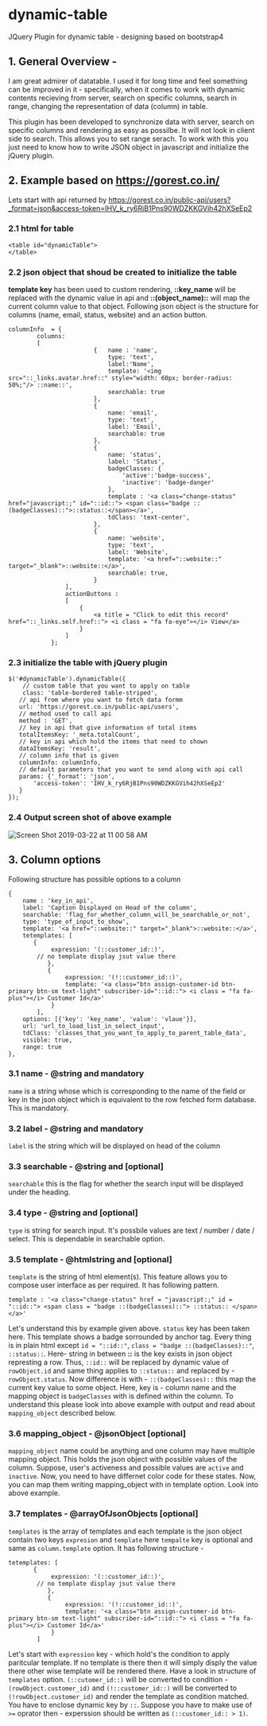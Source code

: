 # dynamic-table
JQuery Plugin for dynamic table - designing based on bootstrap4
## 1. General Overview -
I am great admirer of datatable. I used it for long time and feel something can be improved in it - specifically, when it comes to work with dynamic contents recieving from server, search on specific columns, search in range, changing the representation of data (column) in table.

This plugin has been developed to synchronize data with server, search on specific columns and rendering as easy as possilbe. It will not look in client side to search. This allows you to set range serach. To work with this you just need to know how to write JSON object in javascript and initialize the jQuery plugin.

## 2. Example based on https://gorest.co.in/
Lets start with api returned by https://gorest.co.in/public-api/users?_format=json&access-token=IHV_k_ry6RjB1Pns90WDZKKGVih42hXSeEp2

### 2.1 html for table

    <table id="dynamicTable">
    </table> 
    
### 2.2 json object that shoud be created to initialize the table
**template key** has been used to custom rendering,  **::key_name** will be replaced with the dynamic value in api and **::(object_name)::** will map the current column value to that object.
Following json object is the structure for columns (name, email, status, website) and an action button.

    columnInfo	= {
			columns:
			[
                            {   name : 'name',
                                type: 'text',
                                label:'Name',
                                template: '<img src="::_links.avatar.href::" style="width: 60px; border-radius: 50%;"/> ::name::',
                                searchable: true
                            },
                            {
                                name: 'email',
                                type: 'text',
                                label: 'Email',
                                searchable: true
                            },
                            {
                                name: 'status',
                                label: 'Status',
                                badgeClasses: {
                                    'active':'badge-success',
                                    'inactive': 'badge-danger'
                                },
                                template : '<a class="change-status" href="javascript:;" id="::id::"> <span class="badge ::(badgeClasses)::">::status::</span></a>',
                                tdClass: 'text-center',
                            },
                            {
                                name: 'website',
                                type: 'text',
                                label: 'Website',
                                template: '<a href="::website::" target="_blank">::website::</a>',
                                searchable: true,
                            }
                    ],
                    actionButtons : 
                    [
                        {
                            <a title = "Click to edit this record" href="::_links.self.href::"> <i class = "fa fa-eye"></i> View</a>
                        }
                    ]
                }; 
### 2.3 initialize the table with jQuery plugin
    
    $('#dynamicTable').dynamicTable({
        // custom table that you want to apply on table 
        class: 'table-bordered table-striped',
	   // api from where you want to fetch data formm
	   url: 'https://gorest.co.in/public-api/users',
	   // method used to call api
	   method : 'GET',
	   // key in api that give information of total items
	   totalItemsKey: '_meta.totalCount',
	   // key in api which hold the items that need to shown
	   dataItemsKey: 'result',
	   // column info that is given
	   columnInfo: columnInfo,
	   // default parameters that you want to send along with api call
	   params: {'_format': 'json',
		   'access-token': 'IHV_k_ry6RjB1Pns90WDZKKGVih42hXSeEp2'
	   }
    });
    
 ### 2.4 Output screen shot of above example

![Screen Shot 2019-03-22 at 11 00 58 AM](https://user-images.githubusercontent.com/4266975/54805145-21f8ad80-4c9e-11e9-8bc8-af7d19e8424b.png)

## 3. Column options
 Following structure has possible options to a column
 
 	{  
	    name : 'key_in_api',
	    label: 'Caption Displayed on Head of the column',
	    searchable: 'flag_for_whether_column_will_be_searchable_or_not',
	    type: 'type_of_input_to_show',
	    template: '<a href="::website::" target="_blank">::website::</a>',
	    tetemplates: [
	       {
	    	    expression: '(::customer_id::)',
		    // no template display jsut value there
               },
               {
                    expression: '(!::customer_id::)',
                    template: '<a class="btn assign-customer-id btn-primary btn-sm text-light" subscriber-id="::id::"> <i class = "fa fa-plus"></i> Customer Id</a>'
                }
            ],
	    options: [{'key': 'key_name', 'value': 'vlaue'}],
	    url: 'url_to_load_list_in_select_input',
	    tdClass: 'classes_that_you_want_to_apply_to_parent_table_data',
	    visible: true,
	    range: true
	},
### 3.1 name - @string and mandatory
`name` is a string whose which is corresponding to the name of the field or key in the json object which is equivalent to the row fetched form database. This is mandatory.

### 3.2 label - @string and mandatory
`label` is the string which will be displayed on head of the column

### 3.3 searchable - @string and [optional]
`searchable` this is the flag for whether the search input will be displayed under the heading.

### 3.4 type - @string and [optional]
`type` is string for search input. It's possbile values are text / number / date / select. This is dependable in searchable option.

### 3.5 template - @htmlstring and [optional]
`template` is the string of html element(s). This feature allows you to compose user interface as per required. It has following pattern.

    template : '<a class="change-status" href = "javascript:;" id = "::id::"> <span class = "badge ::(badgeClasses)::"> ::status:: </span></a>'
Let's understand this by example given above. `status` key has been taken here. This template shows a badge sorrounded by anchor tag. Every thing is in plain html except `id = "::id::"`, `class = "badge ::(badgeClasses)::"`, `::status::`.
Here- string  in between **::** is the key exists in json object represting a row. Thus, `::id::` will be replaced by dynamic value of `rowObject.id` and same thing applies to `::status::` and replaced by - `rowObject.status`. Now difference is with - `::(badgeClasses)::` this map the current key value to some object. Here, key is - column name and the mapping object is `badgeClasses` with is defined within the column. To understand this please look into above example with output and read about `mapping_object` described below.


### 3.6 mapping_object - @jsonObject [optional]
`mapping_object` name could be anything and one column may have multiple mapping object. This holds the json object with possible values of the column. Suppose, user's activeness and possible values are `active` and `inactive`. Now, you need to have differnet color code for these states. Now, you can map them writing mapping_object with in template option. Look into above example.

### 3.7 templates - @arrayOfJsonObjects [optional]
`templates` is the array of templates and each template is the json object contain two keys `expresion` and `template` here `tempalte` key is optional and same as `column.template` option. It has following structure -


    tetemplates: [
	       {
	    	    expression: '(::customer_id::)',
		    // no template display jsut value there
               },
               {
                    expression: '(!::customer_id::)',
                    template: '<a class="btn assign-customer-id btn-primary btn-sm text-light" subscriber-id="::id::"> <i class = "fa fa-plus"></i> Customer Id</a>'
                }
            ]
Let's start with `expression` key - which hold's the condition to apply paritcular template. If no template is there then it will simply disply the value there other wise template will be rendered there. Have a look in structure of `templates`
option. `(::cutomer_id::)` will be converted to condition - `(rowObject.customer_id)` and `(!::customer_id::)` will be converted to `(!rowObject.customer_id)` and render the template as condition matched. You have to enclose dynamic key by `::`. Suppose you have to make use of `>=` oprator then - experssion should be written as `(::customer_id:: > 1)`.



